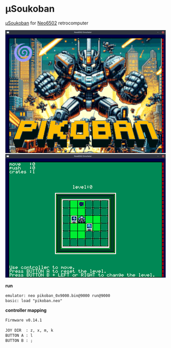 # µSoukoban
[µSoukoban](https://www.onlinespiele-sammlung.de/sokoban/sokobangames/robsy/) for [Neo6502](https://www.neo6502.com/) retrocomputer

![](gfx/emulator_title.png)
![](gfx/emulator_ingame.png)

__run__
```
emulator: neo pikoban_0x9000.bin@9000 run@9000
basic: load "pikoban.neo"
```
__controller mapping__
```
Firmware v0.14.1

JOY DIR  : z, x, m, k
BUTTON A : l
BUTTON B : ;
```
